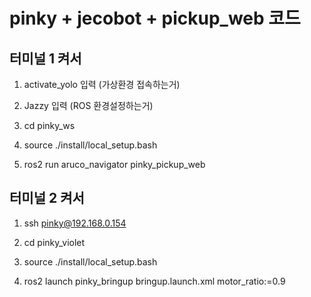 # pinky + jecobot + pickup_web 코드


## 터미널 1 켜서 

1. activate_yolo 입력 (가상환경 접속하는거)
   
2. Jazzy 입력 (ROS 환경설정하는거)
   
3. cd pinky_ws
   
4. source ./install/local_setup.bash
   
5. ros2 run aruco_navigator pinky_pickup_web
    
   
## 터미널 2 켜서 

1. ssh pinky@192.168.0.154
 
2. cd pinky_violet
 
3. source ./install/local_setup.bash
 
4. ros2 launch pinky_bringup bringup.launch.xml motor_ratio:=0.9

 
